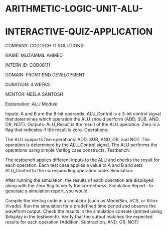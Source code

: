 # ARITHMETIC-LOGIC-UNIT-ALU-

# INTERACTIVE-QUIZ-APPLICATION

COMPANY: CODTECH IT SOLUTIONS

NAME: MUZAMMIL AHMED

INTERN ID: COD08111

DOMAIN: FRONT END DEVELOPMENT

DURATION: 4 WEEKS

MENTOR: NEELA SANTOSH

Explanation:
ALU Module:

Inputs:
A and B are the 8-bit operands.
ALU_Control is a 3-bit control signal that determines which operation the ALU should perform (ADD, SUB, AND, OR, NOT).
Outputs:
ALU_Result is the result of the ALU operation.
Zero is a flag that indicates if the result is zero.
Operations:

The ALU supports five operations: ADD, SUB, AND, OR, and NOT. The operation is determined by the ALU_Control signal.
The ALU performs the operations using simple Verilog case constructs.
Testbench:

The testbench applies different inputs to the ALU and checks the result for each operation.
Each test case applies a value to A and B and sets ALU_Control to the corresponding operation code.
Simulation:

After running the simulation, the results of each operation are displayed along with the Zero flag to verify the correctness.
Simulation Report:
To generate a simulation report, you would:

Compile the Verilog code in a simulator (such as ModelSim, VCS, or Xilinx Vivado).
Run the simulation for a predefined time period and observe the waveform output.
Check the results in the simulation console (printed using $display in the testbench).
Verify that the output matches the expected results for each operation (Addition, Subtraction, AND, OR, NOT)





